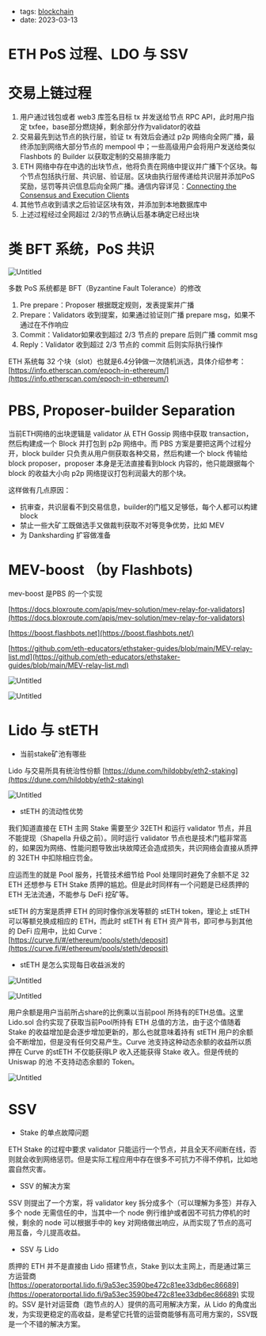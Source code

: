 - tags: [blockchain](/tags.md#blockchain)
- date: 2023-03-13

# ETH PoS 过程、LDO 与 SSV

# 交易上链过程

1. 用户通过钱包或者 web3 库签名目标 tx 并发送给节点 RPC API，此时用户指定 txfee，base部分燃烧掉，剩余部分作为validator的收益
2. 交易最先到达节点的执行层，验证 tx 有效后会通过 p2p 网络向全网广播，最终添加到网络大部分节点的 mempool 中；一些高级用户会将用户发送给类似 Flashbots 的 Builder 以获取定制的交易排序能力
3. ETH 网络中存在中选的出块节点，他将负责在网络中提议并广播下个区块。每个节点包括执行层、共识层、验证层。区块由执行层传递给共识层并添加PoS奖励，惩罚等共识信息后向全网广播。通信内容详见：[Connecting the Consensus and Execution Clients](https://ethereum.org/en/developers/docs/networking-layer/#connecting-clients)
4. 其他节点收到请求之后验证区块有效，并添加到本地数据库中
5. 上述过程经过全网超过 2/3的节点确认后基本确定已经出块

# 类 BFT 系统，PoS 共识

![Untitled](/images/2023-03-13-1.png)

多数 PoS 系统都是 BFT（Byzantine Fault Tolerance）的修改

1. Pre prepare：Proposer 根据既定规则，发表提案并广播
2. Prepare：Validators 收到提案，如果通过验证则广播 prepare msg，如果不通过在不作响应
3. Commit：Validator如果收到超过 2/3 节点的 prepare 后则广播 commit msg
4. Reply：Validator 收到超过 2/3 节点的 commit 后则实际执行操作

ETH 系统每 32 个块（slot）也就是6.4分钟做一次随机派选，具体介绍参考：[https://info.etherscan.com/epoch-in-ethereum/](https://info.etherscan.com/epoch-in-ethereum/)

# PBS, Proposer-builder Separation

当前ETH网络的出块逻辑是 validator 从 ETH Gossip 网络中获取 transaction，然后构建成一个 Block 并打包到 p2p 网络中。而 PBS 方案是要把这两个过程分开，block builder 只负责从用户侧获取各种交易，然后构建一个 block 传输给 block proposer，proposer 本身是无法直接看到block 内容的，他只能跟据每个 block 的收益大小向 p2p 网络提议打包利润最大的那个块。

这样做有几点原因：

- 抗审查，共识层看不到交易信息，builder的门槛又足够低，每个人都可以构建block
- 禁止一些大矿工既做选手又做裁判获取不对等竞争优势，比如 MEV
- 为 Danksharding 扩容做准备

# MEV-boost （by Flashbots)

mev-boost 是PBS 的一个实现

[https://docs.bloxroute.com/apis/mev-solution/mev-relay-for-validators](https://docs.bloxroute.com/apis/mev-solution/mev-relay-for-validators)

[https://boost.flashbots.net](https://boost.flashbots.net/)

[https://github.com/eth-educators/ethstaker-guides/blob/main/MEV-relay-list.md](https://github.com/eth-educators/ethstaker-guides/blob/main/MEV-relay-list.md)

![Untitled](/images/2023-03-13-2.png)

![Untitled](/images/2023-03-13-3.png)

# Lido 与 stETH

- 当前stake矿池有哪些

Lido 与交易所具有统治性份额 [https://dune.com/hildobby/eth2-staking](https://dune.com/hildobby/eth2-staking)

![Untitled](/images/2023-03-13-4.png)

- stETH 的流动性优势

我们知道直接在 ETH 主网 Stake 需要至少 32ETH 和运行 validator 节点，并且不能提现（Shapella 升级之前）。同时运行 validator 节点也是技术门槛非常高的，如果因为网络、性能问题导致出块故障还会造成损失，共识网络会直接从质押的 32ETH 中扣除相应罚金。

应运而生的就是 Pool 服务，托管技术细节给 Pool 处理同时避免了余额不足 32 ETH 还想参与 ETH Stake 质押的尴尬。但是此时同样有一个问题是已经质押的 ETH 无法流通，不能参与 DeFi 挖矿等。

stETH 的方案是质押 ETH 的同时像你派发等额的 stETH token，理论上 stETH 可以等额兑换成相应的 ETH，而此时 stETH 有 ETH 资产背书，即可参与到其他的 DeFi 应用中，比如 Curve： [https://curve.fi/#/ethereum/pools/steth/deposit](https://curve.fi/#/ethereum/pools/steth/deposit)

- stETH 是怎么实现每日收益派发的

![Untitled](/images/2023-03-13-5.png)

![Untitled](/images/2023-03-13-6.png)

用户余额是用户当前所占share的比例乘以当前pool 所持有的ETH总值。这里Lido.sol 合约实现了获取当前Pool所持有 ETH 总值的方法，由于这个值随着 Stake 的收益增加是会逐步增加更新的，那么也就意味着持有 stETH 用户的余额会不断增加，但是没有任何交易产生。Curve 池支持这种动态余额的收益所以质押在 Curve 的stETH 不仅能获得LP 收入还能获得 Stake 收入。但是传统的 Uniswap 的池 不支持动态余额的 Token。

![Untitled](/images/2023-03-13-7.png)

# SSV

- Stake 的单点故障问题

ETH Stake 的过程中要求 validator 只能运行一个节点，并且全天不间断在线，否则就会收到网络惩罚。但是实际工程应用中存在很多不可抗力不得不停机，比如地震自然灾害。

- SSV 的解决方案

SSV 则提出了一个方案，将 validator key 拆分成多个（可以理解为多签）并存入多个 node 无需信任的中，当其中一个 node 例行维护或者因不可抗力停机的时候，剩余的 node 可以根据手中的 key 对网络做出响应，从而实现了节点的高可用互备，今儿提高收益。

- SSV 与 Lido

质押的 ETH 并不是直接由 Lido 搭建节点，Stake 到以太主网上，而是通过第三方运营商[https://operatorportal.lido.fi/9a53ec3590be472c81ee33db6ec86689](https://operatorportal.lido.fi/9a53ec3590be472c81ee33db6ec86689) 实现的。SSV 是针对运营商（跑节点的人）提供的高可用解决方案，从 Lido 的角度出发，为实现更稳定的高收益，是希望它托管的运营商能够有高可用方案的，SSV既是一个不错的解决方案。